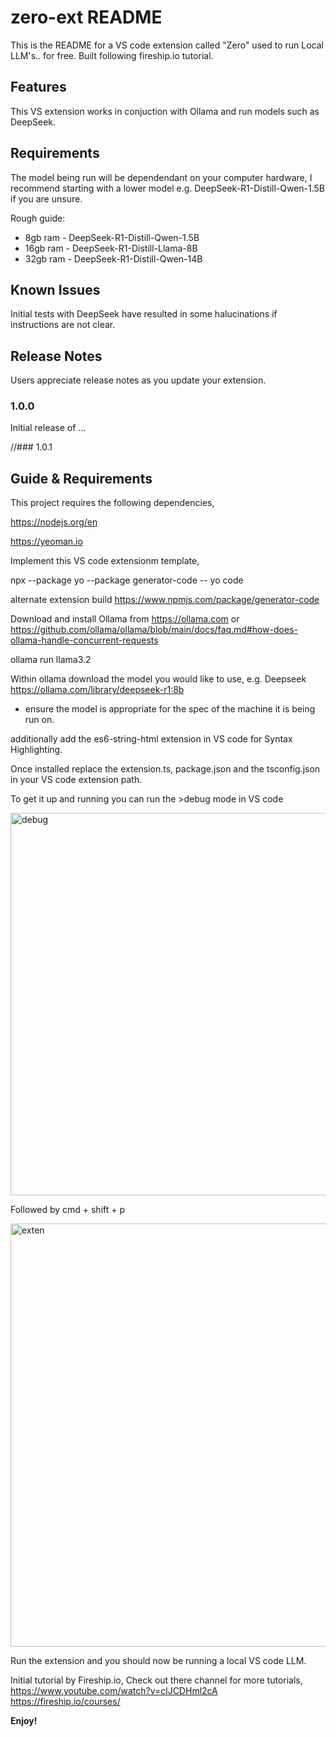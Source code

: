 # zero-ext README

This is the README for a VS code extension called "Zero" used to run Local LLM's.. for free.
Built following fireship.io tutorial.

## Features

This VS extension works in conjuction with Ollama and run models such as DeepSeek.


## Requirements

The model being run will be dependendant on your computer hardware, I recommend starting with a lower model e.g. DeepSeek-R1-Distill-Qwen-1.5B if you are unsure.

Rough guide:
 - 8gb ram - DeepSeek-R1-Distill-Qwen-1.5B
 - 16gb ram - DeepSeek-R1-Distill-Llama-8B
 - 32gb ram - DeepSeek-R1-Distill-Qwen-14B


## Known Issues

Initial tests with DeepSeek have resulted in some halucinations if instructions are not clear.

## Release Notes

Users appreciate release notes as you update your extension.

### 1.0.0

Initial release of ...

//### 1.0.1



## Guide & Requirements

This project requires the following dependencies,

https://nodejs.org/en 

https://yeoman.io



Implement this VS code extensionm template, 

npx --package yo --package generator-code -- yo code

alternate extension build https://www.npmjs.com/package/generator-code



Download and install Ollama from https://ollama.com or https://github.com/ollama/ollama/blob/main/docs/faq.md#how-does-ollama-handle-concurrent-requests

ollama run llama3.2


Within ollama download the model you would like to use, 
e.g. Deepseek https://ollama.com/library/deepseek-r1:8b
- ensure the model is appropriate for the spec of the machine it is being run on.

additionally add the es6-string-html extension in VS code for Syntax Highlighting.

Once installed replace the extension.ts, package.json and the tsconfig.json in your VS code extension path.

To get it up and running you can run the >debug mode in VS code

<img width="612" alt="debug" src="https://github.com/user-attachments/assets/8a5f36cf-fbba-4d93-afda-e7f28ad6cb89" />


Followed by cmd + shift + p


<img width="677" alt="exten" src="https://github.com/user-attachments/assets/24abc831-b869-4cd3-b230-accff88eee64" />



Run the extension and you should now be running a local VS code LLM.


Initial tutorial by Fireship.io, Check out there channel for more tutorials,
https://www.youtube.com/watch?v=clJCDHml2cA
https://fireship.io/courses/


**Enjoy!**
